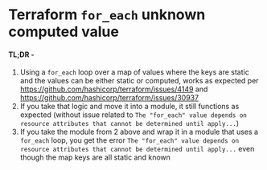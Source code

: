 # Terraform `for_each` unknown computed value

#### TL;DR -

1. Using a `for_each` loop over a map of values where the keys are static and the values can be either static or computed, works as expected per https://github.com/hashicorp/terraform/issues/4149 and https://github.com/hashicorp/terraform/issues/30937
2. If you take that logic and move it into a module, it still functions as expected (without issue related to `The "for_each" value depends on resource attributes that cannot be determined until apply...`)
3. If you take the module from 2 above and wrap it in a module that uses a `for_each` loop, you get the error `The "for_each" value depends on resource attributes that cannot be determined until apply...` even though the map keys are all static and known
